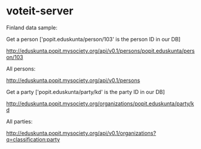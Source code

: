 voteit-server
=============



Finland data sample:


Get a person ['popit.eduskunta/person/103' is the person ID in our DB]

http://eduskunta.popit.mysociety.org/api/v0.1/persons/popit.eduskunta/person/103

All persons:

http://eduskunta.popit.mysociety.org/api/v0.1/persons


Get a party ['popit.eduskunta/party/kd' is the party ID in our DB]

http://eduskunta.popit.mysociety.org/organizations/popit.eduskunta/party/kd

All parties:

http://eduskunta.popit.mysociety.org/api/v0.1/organizations?q=classification:party
